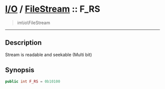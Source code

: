 # [I/O](io.md) / [FileStream](io-FileStream.md) :: F_RS
 > im\io\FileStream
____

## Description
Stream is readable and seekable (Multi bit)

## Synopsis
```php
public int F_RS = 0b10100
```
